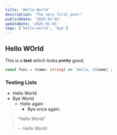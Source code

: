 ```yaml
---
title: 'Hello World'
description: 'The very first post!'
publishDate: '2025-01-01'
updateDate: '2025-01-01'
tags: ['hello-world', 'bye']
---
```


## Hello WOrld

This is a **test** which looks ~~_pretty_~~ good;

```typescript
const func = (name: string) => `Hello, ${name}`;
```

### Testing Lists

- Hello World
- Bye World
  - Hello again
    - Bye once again.

> "Hello World"
>
> -- _Hello World_
